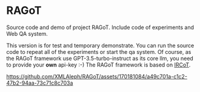 # RAGoT
Source code and demo of project RAGoT. Include code of experiments and Web QA system.

This version is for test and temporary demonstrate. You can run the source code to repeat all of the experiments or start the qa system. Of course, as the RAGoT framework use GPT-3.5-turbo-instruct as its core llm, you need to provide your **own** api-key :-)
The RAGoT framework is based on [IRCoT](https://github.com/StonyBrookNLP/ircot).

https://github.com/XMLAleph/RAGoT/assets/170181084/a49c701a-c1c2-47b2-94aa-73c71c8c703a

